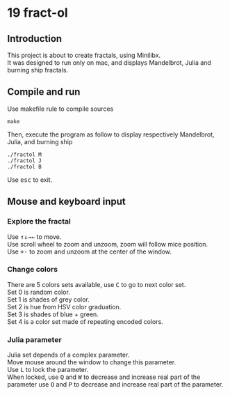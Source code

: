 # 19 fract-ol

## Introduction
This project is about to create fractals, using Minilibx.  
It was designed to run only on mac, and displays Mandelbrot, Julia and burning ship fractals.

## Compile and run
Use makefile rule to compile sources
```
make
```
Then, execute the program as follow to display respectively Mandelbrot, Julia, and burning ship
```
./fractol M
./fractol J
./fractol B
```
Use <kbd>esc</kbd> to exit.

## Mouse and keyboard input

### Explore the fractal

Use <kbd>↑</kbd><kbd>↓</kbd><kbd>→</kbd><kbd>←</kbd> to move.  
Use scroll wheel to zoom and unzoom, zoom will follow mice position.  
Use <kbd>+</kbd><kbd>-</kbd> to zoom and unzoom at the center of the window.  

### Change colors

There are 5 colors sets available, use <kbd>C</kbd> to go to next color set.  
Set 0 is random color.  
Set 1 is shades of grey color.  
Set 2 is hue from HSV color graduation.  
Set 3 is shades of blue + green.  
Set 4 is a color set made of repeating encoded colors.  

### Julia parameter

Julia set depends of a complex parameter.  
Move mouse around the window to change this parameter.  
Use <kbd>L</kbd> to lock the parameter.  
When locked, use <kbd>Q</kbd> and <kbd>W</kbd> to decrease and increase real part of the parameter
use <kbd>O</kbd> and <kbd>P</kbd> to decrease and increase real part of the parameter.


